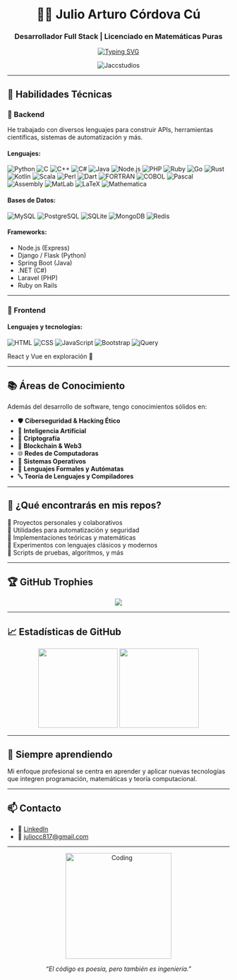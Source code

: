 <h1 align="center">👨‍💻 Julio Arturo Córdova Cú</h1>
<h3 align="center">Desarrollador Full Stack | Licenciado en Matemáticas Puras</h3>

<p align="center">
  <a href="https://github.com/Jaccstudios">
    <img src="https://readme-typing-svg.herokuapp.com?font=Fira+Code&weight=500&pause=1000&color=0F52BA&center=true&vCenter=true&width=435&lines=Bienvenido+a+mi+perfil+de+GitHub!;Desarrollador+Backend+y+Frontend;Matemáticas+y+tecnología+combinadas;Apasionado+por+la+IA+y+la+Ciberseguridad" alt="Typing SVG" />
  </a>
</p>

<p align="center">
  <img src="https://komarev.com/ghpvc/?username=Jaccstudios&label=Visitas&color=blue&style=flat" alt="Jaccstudios" />
</p>

---

## 🧠 Habilidades Técnicas

### 🔧 Backend

He trabajado con diversos lenguajes para construir APIs, herramientas científicas, sistemas de automatización y más.

#### Lenguajes:
![Python](https://img.shields.io/badge/Python-3776AB?style=flat&logo=python&logoColor=white)
![C](https://img.shields.io/badge/C-00599C?style=flat&logo=c&logoColor=white)
![C++](https://img.shields.io/badge/C++-00599C?style=flat&logo=c%2b%2b&logoColor=white)
![C#](https://img.shields.io/badge/C%23-239120?style=flat&logo=c-sharp&logoColor=white)
![Java](https://img.shields.io/badge/Java-ED8B00?style=flat&logo=java&logoColor=white)
![Node.js](https://img.shields.io/badge/Node.js-339933?style=flat&logo=nodedotjs&logoColor=white)
![PHP](https://img.shields.io/badge/PHP-777BB4?style=flat&logo=php&logoColor=white)
![Ruby](https://img.shields.io/badge/Ruby-CC342D?style=flat&logo=ruby&logoColor=white)
![Go](https://img.shields.io/badge/Go-00ADD8?style=flat&logo=go&logoColor=white)
![Rust](https://img.shields.io/badge/Rust-000000?style=flat&logo=rust&logoColor=white)
![Kotlin](https://img.shields.io/badge/Kotlin-0095D5?style=flat&logo=kotlin&logoColor=white)
![Scala](https://img.shields.io/badge/Scala-DC322F?style=flat&logo=scala&logoColor=white)
![Perl](https://img.shields.io/badge/Perl-39457E?style=flat&logo=perl&logoColor=white)
![Dart](https://img.shields.io/badge/Dart-0175C2?style=flat&logo=dart&logoColor=white)
![FORTRAN](https://img.shields.io/badge/FORTRAN-734F96?style=flat)
![COBOL](https://img.shields.io/badge/COBOL-002F6C?style=flat)
![Pascal](https://img.shields.io/badge/Pascal-512BD4?style=flat)
![Assembly](https://img.shields.io/badge/Assembly-6E4C13?style=flat)
![MatLab](https://img.shields.io/badge/MATLAB-0076A8?style=flat)
![LaTeX](https://img.shields.io/badge/LaTeX-008080?style=flat)
![Mathematica](https://img.shields.io/badge/Mathematica-DD1100?style=flat)

#### Bases de Datos:
![MySQL](https://img.shields.io/badge/MySQL-4479A1?style=flat&logo=mysql&logoColor=white)
![PostgreSQL](https://img.shields.io/badge/PostgreSQL-336791?style=flat&logo=postgresql&logoColor=white)
![SQLite](https://img.shields.io/badge/SQLite-003B57?style=flat&logo=sqlite&logoColor=white)
![MongoDB](https://img.shields.io/badge/MongoDB-47A248?style=flat&logo=mongodb&logoColor=white)
![Redis](https://img.shields.io/badge/Redis-DC382D?style=flat&logo=redis&logoColor=white)

#### Frameworks:
- Node.js (Express)
- Django / Flask (Python)
- Spring Boot (Java)
- .NET (C#)
- Laravel (PHP)
- Ruby on Rails

---

### 🎨 Frontend

#### Lenguajes y tecnologías:
![HTML](https://img.shields.io/badge/HTML5-E34F26?style=flat&logo=html5&logoColor=white)
![CSS](https://img.shields.io/badge/CSS3-1572B6?style=flat&logo=css3&logoColor=white)
![JavaScript](https://img.shields.io/badge/JavaScript-F7DF1E?style=flat&logo=javascript&logoColor=black)
![Bootstrap](https://img.shields.io/badge/Bootstrap-563D7C?style=flat&logo=bootstrap&logoColor=white)
![jQuery](https://img.shields.io/badge/jQuery-0769AD?style=flat&logo=jquery&logoColor=white)

React y Vue en exploración 🚧

---

## 📚 Áreas de Conocimiento

Además del desarrollo de software, tengo conocimientos sólidos en:

- 🛡️ **Ciberseguridad & Hacking Ético**
- 🤖 **Inteligencia Artificial**
- 🔐 **Criptografía**
- 🔗 **Blockchain & Web3**
- 🌐 **Redes de Computadoras**
- 💾 **Sistemas Operativos**
- 📘 **Lenguajes Formales y Autómatas**
- 🔤 **Teoría de Lenguajes y Compiladores**

---

## 📌 ¿Qué encontrarás en mis repos?

🔹 Proyectos personales y colaborativos  
🔹 Utilidades para automatización y seguridad  
🔹 Implementaciones teóricas y matemáticas  
🔹 Experimentos con lenguajes clásicos y modernos  
🔹 Scripts de pruebas, algoritmos, y más

---

## 🏆 GitHub Trophies

<p align="center">
  <img src="https://github-profile-trophy.vercel.app/?username=Jaccstudios&theme=radical&margin-w=10&row=2&column=4" />
</p>

---

## 📈 Estadísticas de GitHub

<p align="center">
  <img src="https://github-readme-stats.vercel.app/api?username=Jaccstudios&show_icons=true&theme=radical&count_private=true" height="180" />
  <img src="https://github-readme-stats.vercel.app/api/top-langs/?username=Jaccstudios&layout=compact&theme=radical&langs_count=10" height="180" />
</p>

---

## 🚀 Siempre aprendiendo

Mi enfoque profesional se centra en aprender y aplicar nuevas tecnologías que integren programación, matemáticas y teoría computacional.

---

## 📫 Contacto

- 💼 [LinkedIn](https://www.linkedin.com/in/julio-arturo-c%C3%B3rdova-c%C3%BA-aa9a33286/)
- 📧 juliocc817@gmail.com

---

<p align="center">
  <img src="https://media.giphy.com/media/qgQUggAC3Pfv687qPC/giphy.gif" width="240" alt="Coding" />
</p>

<p align="center">
  <em>“El código es poesía, pero también es ingeniería.”</em>
</p>
